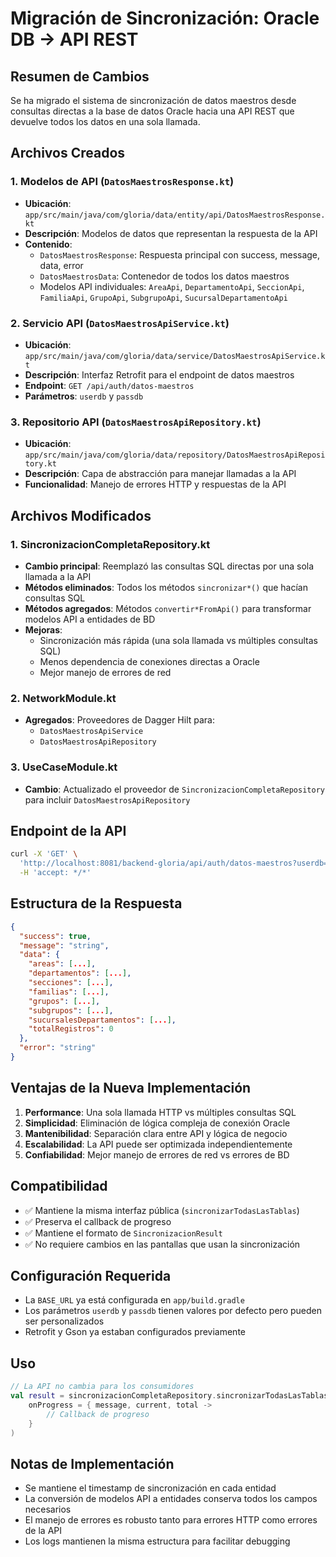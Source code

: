 # Migración de Sincronización: Oracle DB → API REST

## Resumen de Cambios

Se ha migrado el sistema de sincronización de datos maestros desde consultas directas a la base de datos Oracle hacia una API REST que devuelve todos los datos en una sola llamada.

## Archivos Creados

### 1. Modelos de API (`DatosMaestrosResponse.kt`)
- **Ubicación**: `app/src/main/java/com/gloria/data/entity/api/DatosMaestrosResponse.kt`
- **Descripción**: Modelos de datos que representan la respuesta de la API
- **Contenido**:
  - `DatosMaestrosResponse`: Respuesta principal con success, message, data, error
  - `DatosMaestrosData`: Contenedor de todos los datos maestros
  - Modelos API individuales: `AreaApi`, `DepartamentoApi`, `SeccionApi`, `FamiliaApi`, `GrupoApi`, `SubgrupoApi`, `SucursalDepartamentoApi`

### 2. Servicio API (`DatosMaestrosApiService.kt`)
- **Ubicación**: `app/src/main/java/com/gloria/data/service/DatosMaestrosApiService.kt`
- **Descripción**: Interfaz Retrofit para el endpoint de datos maestros
- **Endpoint**: `GET /api/auth/datos-maestros`
- **Parámetros**: `userdb` y `passdb`

### 3. Repositorio API (`DatosMaestrosApiRepository.kt`)
- **Ubicación**: `app/src/main/java/com/gloria/data/repository/DatosMaestrosApiRepository.kt`
- **Descripción**: Capa de abstracción para manejar llamadas a la API
- **Funcionalidad**: Manejo de errores HTTP y respuestas de la API

## Archivos Modificados

### 1. SincronizacionCompletaRepository.kt
- **Cambio principal**: Reemplazó las consultas SQL directas por una sola llamada a la API
- **Métodos eliminados**: Todos los métodos `sincronizar*()` que hacían consultas SQL
- **Métodos agregados**: Métodos `convertir*FromApi()` para transformar modelos API a entidades de BD
- **Mejoras**:
  - Sincronización más rápida (una sola llamada vs múltiples consultas SQL)
  - Menos dependencia de conexiones directas a Oracle
  - Mejor manejo de errores de red

### 2. NetworkModule.kt
- **Agregados**: Proveedores de Dagger Hilt para:
  - `DatosMaestrosApiService`
  - `DatosMaestrosApiRepository`

### 3. UseCaseModule.kt
- **Cambio**: Actualizado el proveedor de `SincronizacionCompletaRepository` para incluir `DatosMaestrosApiRepository`

## Endpoint de la API

```bash
curl -X 'GET' \
  'http://localhost:8081/backend-gloria/api/auth/datos-maestros?userdb=invap&passdb=invext2024' \
  -H 'accept: */*'
```

## Estructura de la Respuesta

```json
{
  "success": true,
  "message": "string",
  "data": {
    "areas": [...],
    "departamentos": [...],
    "secciones": [...],
    "familias": [...],
    "grupos": [...],
    "subgrupos": [...],
    "sucursalesDepartamentos": [...],
    "totalRegistros": 0
  },
  "error": "string"
}
```

## Ventajas de la Nueva Implementación

1. **Performance**: Una sola llamada HTTP vs múltiples consultas SQL
2. **Simplicidad**: Eliminación de lógica compleja de conexión Oracle
3. **Mantenibilidad**: Separación clara entre API y lógica de negocio
4. **Escalabilidad**: La API puede ser optimizada independientemente
5. **Confiabilidad**: Mejor manejo de errores de red vs errores de BD

## Compatibilidad

- ✅ Mantiene la misma interfaz pública (`sincronizarTodasLasTablas`)
- ✅ Preserva el callback de progreso
- ✅ Mantiene el formato de `SincronizacionResult`
- ✅ No requiere cambios en las pantallas que usan la sincronización

## Configuración Requerida

- La `BASE_URL` ya está configurada en `app/build.gradle`
- Los parámetros `userdb` y `passdb` tienen valores por defecto pero pueden ser personalizados
- Retrofit y Gson ya estaban configurados previamente

## Uso

```kotlin
// La API no cambia para los consumidores
val result = sincronizacionCompletaRepository.sincronizarTodasLasTablas(
    onProgress = { message, current, total -> 
        // Callback de progreso
    }
)
```

## Notas de Implementación

- Se mantiene el timestamp de sincronización en cada entidad
- La conversión de modelos API a entidades conserva todos los campos necesarios  
- El manejo de errores es robusto tanto para errores HTTP como errores de la API
- Los logs mantienen la misma estructura para facilitar debugging
